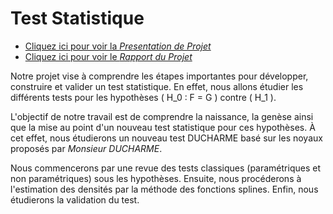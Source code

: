 # Test Statistique

- [Cliquez ici pour voir la *Presentation de Projet*](Soutenance_M1_SSD.pdf)  
- [Cliquez ici pour voir le *Rapport du Projet*](Construction_validation_et_calibration_d_un_test_statistique.pdf)

Notre projet vise à comprendre les étapes importantes pour développer, construire et valider un test statistique. En effet, nous allons étudier les différents tests pour les hypothèses \( H_0 : F = G \) contre \( H_1 \).

L'objectif de notre travail est de comprendre la naissance, la genèse ainsi que la mise au point d'un nouveau test statistique pour ces hypothèses. À cet effet, nous étudierons un nouveau test DUCHARME basé sur les noyaux proposés par *Monsieur DUCHARME*.

Nous commencerons par une revue des tests classiques (paramétriques et non paramétriques) sous les hypothèses. Ensuite, nous procéderons à l'estimation des densités par la méthode des fonctions splines. Enfin, nous étudierons la validation du test.
